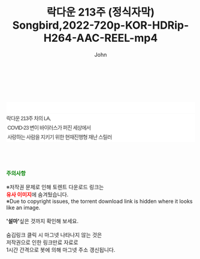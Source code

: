 ﻿---
layout: post
title:  "락다운 213주 (정식자막) Songbird,2022-720p-KOR-HDRip-H264-AAC-REEL-mp4"
author: John
categories: [ 영화 ]
tags: [  ]
image:  
description: "락다운 213주 (정식자막) Songbird,2022-720p-KOR-HDRip-H264-AAC-REEL-mp4 torrent 정보 공유"
toc: true
toc_sticky: true
---

<br>
<div class="view-img">
<a class="view_image" href="https://torrentmobile59.com/bbs/view_image.php?fn=%2Fdata%2Ffile%2Fmovie%2F2345726642_d1htZ05p_6d5d2dc5c7bc963d6680b2d3f55cbfedf2d07422.jpg" target="_blank"><img alt="" class="img-tag" content="https://torrentmobile59.com/data/file/movie/2345726642_d1htZ05p_6d5d2dc5c7bc963d6680b2d3f55cbfedf2d07422.jpg" itemprop="image" src="https://torrentmobile59.com/data/file/movie/2345726642_d1htZ05p_6d5d2dc5c7bc963d6680b2d3f55cbfedf2d07422.jpg"/></a><a class="view_image" href="https://torrentmobile59.com/bbs/view_image.php?fn=%2Fdata%2Ffile%2Fmovie%2F2345726642_rMQPslnF_549d812284ed3f7bf319b96861fbd12a0b2928c3.jpg" target="_blank"><img alt="" class="img-tag" content="https://torrentmobile59.com/data/file/movie/2345726642_rMQPslnF_549d812284ed3f7bf319b96861fbd12a0b2928c3.jpg" itemprop="image" src="https://torrentmobile59.com/data/file/movie/2345726642_rMQPslnF_549d812284ed3f7bf319b96861fbd12a0b2928c3.jpg"/></a></div><div class="view-content" itemprop="description">
<p><br/></p><div class="title_area" style="margin:0px 0px 9px;padding:0px;list-style:none;font-size:12px;font-family:'나눔고딕', NanumGothic, '돋움', Dotum, Helvetica, 'AppleSDGothicNeo-Medium', AppleGothic, sans-serif;height:30px;float:none;background-color:rgb(255,255,255);"><h4 class="h_story" style="margin:5px 10px 0px 0px;padding:0px;list-style:none;font-size:12px;font-family:'돋움', sans-serif;height:18px;width:49px;background:url(&quot;https://ssl.pstatic.net/static/movie/2020/10/h_tx_sp5.png&quot;) no-repeat 0px -17px;float:left;"><strong class="blind" style="margin:0px;padding:0px;list-style:none;font-size:0px;font-family:inherit;color:inherit;width:1px;height:1px;line-height:0;">줄거리</strong></h4></div><p class="con_tx" style="margin-top:-7px;margin-bottom:-6px;list-style:none;font-size:14px;font-family:'나눔고딕', NanumGothic, '돋움', Dotum, Helvetica, 'AppleSDGothicNeo-Medium', AppleGothic, sans-serif;color:rgb(51,51,51);background-image:url(&quot;https://ssl.pstatic.net/static/movie/2014/01/blank.gif&quot;);letter-spacing:-1px;line-height:25px;background-color:rgb(255,255,255);">락다운 213주 차의 LA,<br style="list-style:none;font-size:12px;font-family:'돋움', sans-serif;color:rgb(0,0,0);"/> COVID-23 변이 바이러스가 퍼진 세상에서<br style="list-style:none;font-size:12px;font-family:'돋움', sans-serif;color:rgb(0,0,0);"/> 사랑하는 사람을 지키기 위한 현재진행형 재난 스릴러</p> </div>
    
<br><br><br>
<p data-ke-size="size16"><b><span style="color: green;">주의사항</span></b><br /><br />※저작권 문제로 인해 토렌트 다운로드 링크는<br /><b><span style="color: red;">유사 이미지</span></b>에 숨겨뒀습니다.<br />※Due to copyright issues, the torrent download link is hidden where it looks like an image.<br /><br /><b>'설마'</b>싶은 것까지 확인해 보세요.<br /><br />숨김링크 클릭 시 마그넷 나타나지 않는 것은<br />저작권으로 인한 링크만료 자료로<br />1시간 간격으로 봇에 의해 마그넷 주소 갱신됩니다.</p>

